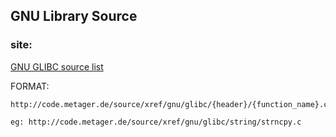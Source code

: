 ## GNU Library Source

### site: 
[GNU GLIBC source list](http://code.metager.de/source/xref/gnu/glibc/{header}/{function_name}.c)

  FORMAT:
```
http://code.metager.de/source/xref/gnu/glibc/{header}/{function_name}.c)

eg: http://code.metager.de/source/xref/gnu/glibc/string/strncpy.c
```
